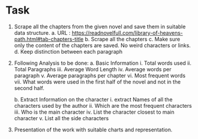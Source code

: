 # Task

1. Scrape all the chapters from the given novel and save them in suitable data structure.
   a. URL : https://readnovelfull.com/library-of-heavens-path.html#tab-chapters-title
   b. Scrape all the chapters
   c. Make sure only the content of the chapters are saved. No weird characters or links.
   d. Keep distinction between each paragraph
   
2. Following Analysis to be done:
   a. Basic Information
       i. Total words used
      ii. Total Paragraphs
     iii. Average Word Length
      iv. Average words per paragraph
       v. Average paragraphs per chapter
      vi. Most frequent words
     vii. What words were used in the first half of the novel and not in the second half.
    
   b. Extract Information on the character
       i. extract Names of all the characters used by the author
      ii. Which are the most frequent characters
     iii. Who is the main character
      iv. List the character closest to main character
       v. List all the side characters
     
3. Presentation of the work with suitable charts and representation.
